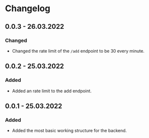 # Changelog

## 0.0.3 - 26.03.2022

### Changed

- Changed the rate limit of the `/add` endpoint to be 30 every minute.

## 0.0.2 - 25.03.2022

### Added

- Added an rate limit to the add endpoint.

## 0.0.1 - 25.03.2022

### Added

- Added the most basic working structure for the backend.